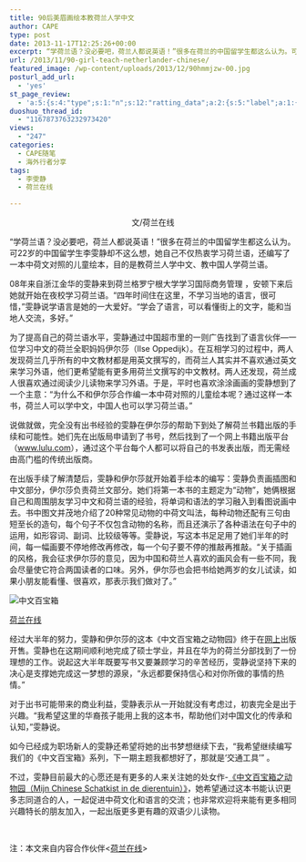 ```yaml
---
title: 90后美眉画绘本教荷兰人学中文
author: CAPE
type: post
date: 2013-11-17T12:25:26+00:00
excerpt: “学荷兰语？没必要吧，荷兰人都说英语！”很多在荷兰的中国留学生都这么认为。可22岁的中国留学生李雯静却不这么想，她自己不仅热衷学习荷兰语，还编写了一本中荷文对照的儿童绘本，目的是教荷兰人学中文、教中国人学荷兰语。
url: /2013/11/90-girl-teach-netherlander-chinese/
featured_image: /wp-content/uploads/2013/12/90hmmjzw-00.jpg
posturl_add_url:
  - 'yes'
st_page_review:
  - 'a:5:{s:4:"type";s:1:"n";s:12:"ratting_data";a:2:{s:5:"label";a:1:{i:0;s:0:"";}s:5:"score";a:1:{i:0;s:1:"0";}}s:7:"postion";s:2:"tl";s:5:"title";s:0:"";s:11:"score_label";s:0:"";}'
duoshuo_thread_id:
  - "1167873763232973420"
views:
  - "247"
categories:
  - CAPE随笔
  - 海外行者分享
tags:
  - 李雯静
  - 荷兰在线

---
```

<p style="text-align: center;">
  文/荷兰在线
</p>

“学荷兰语？没必要吧，荷兰人都说英语！”很多在荷兰的中国留学生都这么认为。可22岁的中国留学生李雯静却不这么想，她自己不仅热衷学习荷兰语，还编写了一本中荷文对照的儿童绘本，目的是教荷兰人学中文、教中国人学荷兰语。

08年来自浙江金华的雯静来到荷兰格罗宁根大学学习国际商务管理 ，安顿下来后她就开始在夜校学习荷兰语。“四年时间住在这里，不学习当地的语言，很可惜，”雯静说学语言是她的一大爱好。“学会了语言，可以看懂街上的文字，能和当地人交流，多好。”

为了提高自己的荷兰语水平，雯静通过中国超市里的一则广告找到了语言伙伴—一位学习中文的荷兰全职妈妈伊尔莎（Ilse Oppedijk）。在互相学习的过程中，两人发现荷兰几乎所有的中文教材都是用英文撰写的，而荷兰人其实并不喜欢通过英文来学习外语，他们更希望能有更多用荷兰文撰写的中文教材。两人还发现，荷兰成人很喜欢通过阅读少儿读物来学习外语。于是，平时也喜欢涂涂画画的雯静想到了一个主意：“为什么不和伊尔莎合作编一本中荷对照的儿童绘本呢？通过这样一本书，荷兰人可以学中文，中国人也可以学习荷兰语。”

说做就做，完全没有出书经验的雯静在伊尔莎的帮助下到处了解荷兰书籍出版的手续和可能性。她们先在出版局申请到了书号，然后找到了一个网上书籍出版平台（<a href="http://www.lulu.com/" target="_blank">www.lulu.com</a>），通过这个平台每个人都可以将自己的书发表出版，而无需经由高门槛的传统出版商。

在出版手续了解清楚后，雯静和伊尔莎就开始着手绘本的编写：雯静负责画插图和中文部分，伊尔莎负责荷兰文部分。她们将第一本书的主题定为“动物”，她俩根据自己和周围朋友学习中文和荷兰语的经验，将单词和语法的学习融入到看图说画中去。书中图文并茂地介绍了20种常见动物的中荷文叫法，每种动物还配有三句由短至长的造句，每个句子不仅包含动物的名称，而且还演示了各种语法在句子中的运用，如形容词、副词、比较级等等。雯静说，写这本书足足用了她们半年的时间，每一幅画要不停地修改再修改，每一个句子要不停的推敲再推敲。“关于插画的风格，我会征求伊尔莎的意见，因为中国和荷兰人喜欢的画风会有一些不同，我会尽量使它符合两国读者的口味。另外，伊尔莎也会把书给她两岁的女儿试读，如果小朋友能看懂、很喜欢，那表示我们做对了。”

<div>
  <img title="中文百宝箱" alt="中文百宝箱" src="https://helanonline.cn/sites/helanonline.nl/files/styles/article_content/adaptive-image/public/wp_20131009_002.jpg?itok=N1UPGvtX" /></p> 
  
  <div>
    <div>
      <div>
        <a href="http://www.helanonline.cn/" target="_blank">荷兰在线</a>
      </div>
    </div>
  </div>
</div>

经过大半年的努力，雯静和伊尔莎的这本《中文百宝箱之动物园》终于在<a href="http://helanonline.cn/article/www.lulu.com/shop/wenjing-li-and-ilse-oppedijk/mijn-chinese-schatkist-in-de-dierentuin/paperback/product-21187891.html" rel="nofollow">网上</a>出版开售。雯静也在这期间顺利地完成了硕士学业，并且在华为的荷兰分部找到了一份理想的工作。说起这大半年既要写书又要兼顾学习的辛苦经历，雯静说坚持下来的决心是支撑她完成这一梦想的源泉，“永远都要保持信心和对你所做的事情的热情。”

对于出书可能带来的商业利益，雯静表示从一开始就没有考虑过，初衷完全是出于兴趣。“我希望这里的华裔孩子能用上我的这本书，帮助他们对中国文化的传承和认知，”雯静说。

如今已经成为职场新人的雯静还希望将她的出书梦想继续下去，“我希望继续编写我们的《中文百宝箱》系列，下一期主题我都想好了，那就是‘交通工具’” 。

不过，雯静目前最大的心愿还是有更多的人来关注她的处女作-<a href="http://www.lulu.com/shop/wenjing-li-and-ilse-oppedijk/mijn-chinese-schatkist-in-de-dierentuin/paperback/product-21187891.html" target="_blank" rel="nofollow">《中文百宝箱之动物园（Mijn Chinese Schatkist in de dierentuin）》</a>，她希望通过这本书能认识更多志同道合的人，一起促进中荷文化和语言的交流；也非常欢迎将来能有更多相同兴趣特长的朋友加入，一起出版更多更有趣的双语少儿读物。

&nbsp;

注：本文来自内容合作伙伴<<a href="http://helanonline.cn/article/6256" target="_blank">荷兰在线</a>>

&nbsp;